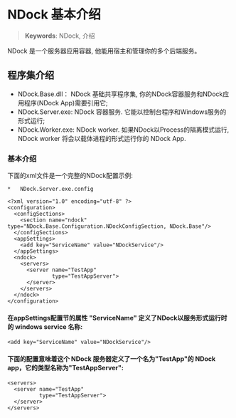 # NDock 基本介绍

> __Keywords__: NDock, 介绍

NDock 是一个服务器应用容器, 他能用宿主和管理你的多个后端服务。


## 程序集介绍

* NDock.Base.dll： 		NDock 基础共享程序集, 你的NDock容器服务和NDock应用程序(NDock App)需要引用它;
* NDock.Server.exe: 	NDock 容器服务. 它能以控制台程序和Windows服务的形式运行;
* NDock.Worker.exe:		NDock worker. 如果NDock以Process的隔离模式运行, NDock worker 将会以载体进程的形式运行你的 NDock App.


### 基本介绍

下面的xml文件是一个完整的NDock配置示例:

	*	NDock.Server.exe.config
	
	<?xml version="1.0" encoding="utf-8" ?>
	<configuration>
	  <configSections>
		<section name="ndock" type="NDock.Base.Configuration.NDockConfigSection, NDock.Base"/>
	  </configSections>
	  <appSettings>
		<add key="ServiceName" value="NDockService"/>
	  </appSettings>
	  <ndock>
		<servers>
		  <server name="TestApp"
				  type="TestAppServer">
		  </server>
		</servers>
	  </ndock>
	</configuration>
	

#### 在appSettings配置节的属性 "ServiceName" 定义了NDock以服务形式运行时的 windows service 名称:

	<add key="ServiceName" value="NDockService"/>

	
#### 下面的配置意味着这个 NDock 服务器定义了一个名为"TestApp"的 NDock app，它的类型名称为"TestAppServer":

	<servers>
	  <server name="TestApp"
			  type="TestAppServer">
	  </server>
	</servers>
	